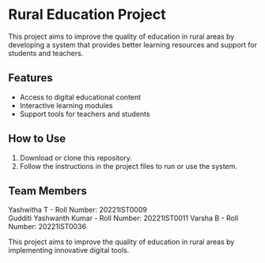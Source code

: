 # Rural Education Project

This project aims to improve the quality of education in rural areas by developing a system that provides better learning resources and support for students and teachers.

## Features

- Access to digital educational content  
- Interactive learning modules  
- Support tools for teachers and students

## How to Use

1. Download or clone this repository.  
2. Follow the instructions in the project files to run or use the system.

## Team Members
Yashwitha T              - Roll Number: 20221IST0009  
Gudditi Yashwanth Kumar - Roll Number: 20221IST0011
Varsha B                - Roll Number: 20221IST0036 

This project aims to improve the quality of education in rural areas by implementing innovative digital tools.
